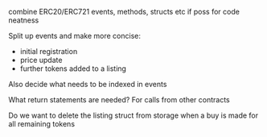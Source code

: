 combine ERC20/ERC721 events, methods, structs etc if poss for code neatness

Split up events and make more concise:

- initial registration
- price update
- further tokens added to a listing

Also decide what needs to be indexed in events

What return statements are needed? For calls from other contracts

Do we want to delete the listing struct from storage when a buy is made for all remaining tokens
